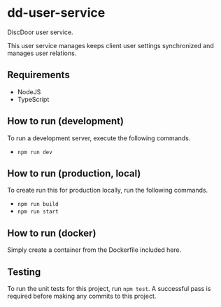 # dd-user-service
DiscDoor user service.

This user service manages keeps client user settings synchronized and manages user relations.

## Requirements
- NodeJS
- TypeScript

## How to run (development)
To run a development server, execute the following commands.
- `npm run dev`

## How to run (production, local)
To create run this for production locally, run the following commands.
- `npm run build`
- `npm run start`

## How to run (docker)
Simply create a container from the Dockerfile included here.

## Testing
To run the unit tests for this project, run `npm test`. A successful pass is required before making any commits to this project.